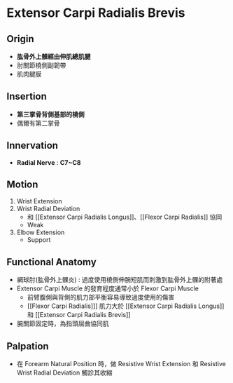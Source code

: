 # Extensor Carpi Radialis Brevis
## Origin
* **肱骨外上髁經由伸肌總肌腱**
* 肘關節橈側副韌帶
* 肌肉腱膜  

## Insertion
* **第三掌骨背側基部的橈側**
* 偶爾有第二掌骨

## Innervation
* **Radial Nerve** : **C7~C8**  

## Motion
1. Wrist Extension
2. Wrist Radial Deviation
	* 和 [[Extensor Carpi Radialis Longus]]、[[Flexor Carpi Radialis]] 協同
	* Weak
3. Elbow Extension
	* Support  

## Functional Anatomy
* 網球肘(肱骨外上髁炎) : 過度使用橈側伸腕短肌而刺激到肱骨外上髁的附著處
* Extensor Carpi Muscle 的發育程度通常小於 Flexor Carpi Muscle
	* 前臂腹側與背側的肌力部平衡容易導致過度使用的傷害
	* [[Flexor Carpi Radialis]]] 肌力大於 [[Extensor Carpi Radialis Longus]] 和 [[Extensor Carpi Radialis Brevis]]    
* 腕關節固定時，為指頭屈曲協同肌  

## Palpation
* 在 Forearm Natural Position 時，做 Resistive Wrist Extension 和 Resistive Wrist Radial Deviation 觸診其收縮